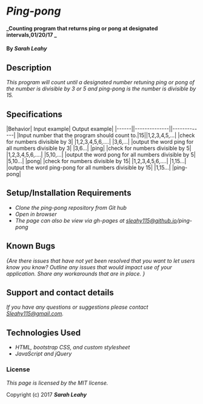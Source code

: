 # _Ping-pong_

#### _Counting program that returns ping or pong at designated intervals,01/20/17 _

#### By _**Sarah Leahy**_

## Description

_This program will count until a designated number retuning ping or pong of the number is divisible by 3 or 5 and ping-pong is the number is divisible by 15._

## Specifications

|Behavior| Input example| Output example|
|------||--------------||-------------|
|Input number that the program should count to.|15||1,2,3,4,5,...|
|check for numbers divisible by 3| |1,2,3,4,5,6,....| |3,6,...|
|output the word ping for all numbers divisible by 3| |3,6...| |ping|
|check for numbers divisible by 5| |1,2,3,4,5,6,....| |5,10,...|
|output the word pong for all numbers divisible by 5| |5,10...| |pong|
|check for numbers divisible by 15| |1,2,3,4,5,6,....| |1,15...|
|output the word ping-pong for all numbers divisible by 15| |1,15...| |ping-pong|


## Setup/Installation Requirements

* _Clone the ping-pong repository from Git hub_
* _Open in browser_
* _The page can also be view via gh-pages at sleahy115@github.io/ping-pong_

## Known Bugs

_{Are there issues that have not yet been resolved that you want to let users know you know?  Outline any issues that would impact use of your application.  Share any workarounds that are in place. }_

## Support and contact details

_If you have any questions or suggestions please contact Sleahy115@gmail.com._

## Technologies Used

* _HTML, bootstrap CSS, and custom stylesheet_
* _JavaScript and jQuery_

### License

*This page is licensed by the MIT license.*

Copyright (c) 2017 **_Sarah Leahy_**
